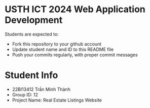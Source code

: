 USTH ICT 2024 Web Application Development
=====================================================

Students are expected to:

* Fork this repository to your github account
* Update student name and ID to this README file
* Push your commits regularly, with proper commit messages

Student Info
=======================
* 22BI13412	Trần Minh Thành
* Group ID: 12
* Project Name: Real Estate Listings Website
